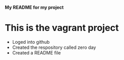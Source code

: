 **My README for my project**
# This is the vagrant project
* Loged into github
* Created the respository called zero day
* Created a README file
